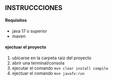 ## **INSTRUCCCIONES**

#### **Requisitos**

- java 17 o superior
- maven

#### **ejectuar el proyecto**

1. ubicarse en la carpeta raiz del proyecto
2. abrir una terminal/consola
3. ejecutar el comando `mvn clear install compile`
4. ejectuar el comando `mvn javafx:run`